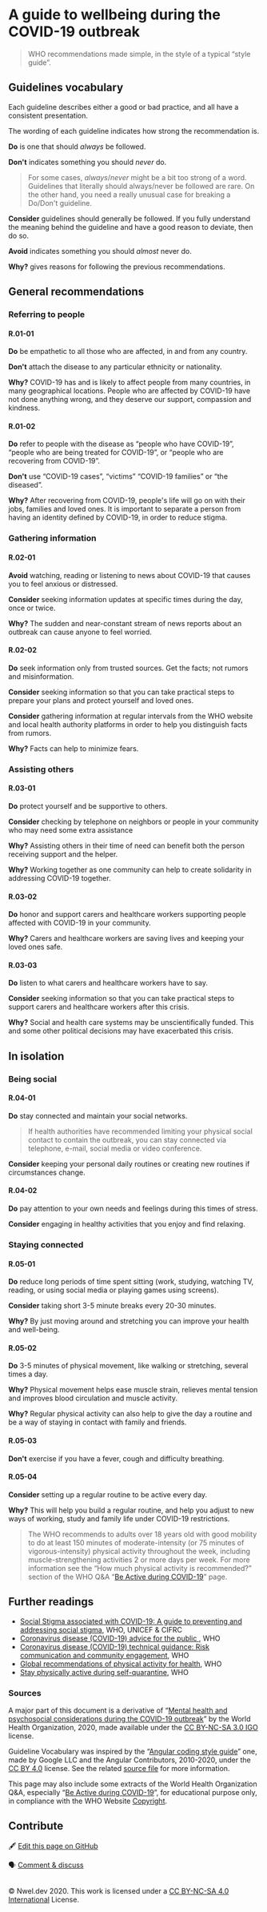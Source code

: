 # A guide to wellbeing during the COVID-19 outbreak

> WHO recommendations made simple, in the style of a typical “style guide”.

## Guidelines vocabulary

Each guideline describes either a good or bad practice, and all have a consistent presentation.

The wording of each guideline indicates how strong the recommendation is.

**Do** is one that should _always_ be followed.

**Don't** indicates something you should _never_ do.

> For some cases, _always_/_never_ might be a bit too strong of a word. Guidelines that literally should always/never be followed are rare. On the other hand, you need a really unusual case for breaking a Do/Don't guideline.

**Consider** guidelines should generally be followed. If you fully understand the meaning behind the guideline and have a good reason to deviate, then do so.

**Avoid** indicates something you should _almost_ never do.

**Why?** gives reasons for following the previous recommendations.

## General recommendations

### Referring to people

#### R.01-01

**Do** be empathetic to all those who are affected, in and from any country.

**Don't** attach the disease to any particular ethnicity or nationality.

**Why?** COVID-19 has and is likely to affect people from many countries, in many geographical locations. People who are affected by COVID-19 have not done anything wrong, and they deserve our support, compassion and kindness.

#### R.01-02

**Do** refer to people with the disease as “people who have COVID-19”, “people who are being treated for COVID-19”, or “people who are recovering from COVID-19”.

**Don't** use “COVID-19 cases”, “victims” “COVID-19 families” or “the diseased”.

**Why?** After recovering from COVID-19, people's life will go on with their jobs, families and loved ones. It is important to separate a person from having an identity defined by COVID-19, in order to reduce stigma.

### Gathering information

#### R.02-01

**Avoid** watching, reading or listening to news about COVID-19 that causes you to feel anxious or distressed.

**Consider** seeking information updates at specific times during the day, once or twice.

**Why?** The sudden and near-constant stream of news reports about an outbreak can cause anyone to feel worried.

#### R.02-02

**Do** seek information only from trusted sources. Get the facts; not rumors and misinformation.

**Consider** seeking information so that you can take practical steps to prepare your plans and protect yourself and loved ones.

**Consider** gathering information at regular intervals from the WHO website and local health authority platforms in order to help you distinguish facts from rumors. 

**Why?** Facts can help to minimize fears.

### Assisting others

#### R.03-01

**Do** protect yourself and be supportive to others.

**Consider** checking by telephone on neighbors or people in your community who may need some extra assistance

**Why?** Assisting others in their time of need can benefit both the person receiving support and the helper.

**Why?** Working together as one community can help to create solidarity in addressing COVID-19 together.

#### R.03-02

**Do** honor and support carers and healthcare workers supporting people affected with COVID-19 in your community.

**Why?** Carers and healthcare workers are saving lives and keeping your loved ones safe. 

#### R.03-03

**Do** listen to what carers and healthcare workers have to say.

**Consider** seeking information so that you can take practical steps to support carers and healthcare workers after this crisis.

**Why?** Social and health care systems may be unscientifically funded. This and some other political decisions may have exacerbated this crisis.

## In isolation

### Being social

#### R.04-01

**Do** stay connected and maintain your social networks.

> If health authorities have recommended limiting your physical social contact to contain the outbreak, you can stay connected via telephone, e-mail, social media or video conference.

**Consider** keeping your personal daily routines or creating new routines if circumstances change.

#### R.04-02

**Do** pay attention to your own needs and feelings during this times of stress.

**Consider** engaging in healthy activities that you enjoy and find relaxing.

### Staying connected

#### R.05-01

**Do** reduce long periods of time spent sitting (work, studying, watching TV, reading, or using social media or playing games using screens).

**Consider** taking short 3-5 minute breaks every 20-30 minutes.

**Why?** By just moving around and stretching you can improve your health and well-being.

#### R.05-02

**Do** 3-5 minutes of physical movement, like walking or stretching, several times a day.

**Why?** Physical movement helps ease muscle strain, relieves mental tension and improves blood circulation and muscle activity.

**Why?** Regular physical activity can also help to give the day a routine and be a way of staying in contact with family and friends.

#### R.05-03

**Don't** exercise if you have a fever, cough and difficulty breathing.

#### R.05-04

**Consider** setting up a regular routine to be active every day.

**Why?** This will help you build a regular routine, and help you adjust to new ways of working, study and family life under COVID-19 restrictions.

> The WHO recommends to adults over 18 years old with good mobility to do at least 150 minutes of moderate-intensity (or 75 minutes of vigorous-intensity) physical activity throughout the week, including muscle-strengthening activities 2 or more days per week. For more information see the “How much physical activity is recommended?” section of the WHO Q&A “[Be Active during COVID-19](https://www.who.int/news-room/q-a-detail/be-active-during-covid-19)” page.

## Further readings

- [Social Stigma associated with COVID-19: A guide to preventing and addressing social stigma](https://www.who.int/docs/default-source/coronaviruse/covid19-stigma-guide.pdf), WHO, UNICEF & CIFRC
- [Coronavirus disease (COVID-19) advice for the public ](https://www.who.int/emergencies/diseases/novel-coronavirus-2019/advice-for-public), WHO
- [Coronavirus disease (COVID-19) technical guidance: Risk communication and community engagement](https://www.who.int/emergencies/diseases/novel-coronavirus-2019/technical-guidance/risk-communication-and-community-engagement), WHO
- [Global recommendations of physical activity for health](https://apps.who.int/iris/bitstream/handle/10665/44399/9789241599979_eng.pdf;jsessionid=1CA0AB344ADA8498780C49A85807429B?sequence=1), WHO
- [Stay physically active during self-quarantine](http://www.euro.who.int/en/health-topics/health-emergencies/coronavirus-covid-19/novel-coronavirus-2019-ncov-technical-guidance/stay-physically-active-during-self-quarantine/_recache), WHO

### Sources

A major part of this document is a derivative of “[Mental health and psychosocial considerations during the COVID-19 outbreak](https://www.who.int/publications-detail/mental-health-and-psychosocial-considerations-during-the-covid-19-outbreak)” by the World Health Organization, 2020, made available under the [CC BY-NC-SA 3.0 IGO](https://creativecommons.org/licenses/by-nc-sa/3.0/igo/) license.

Guideline Vocabulary was inspired by the “[Angular coding style guide](https://angular.io/guide/styleguide)” one, made by Google LLC and the Angular Contributors, 2010-2020, under the [CC BY 4.0](http://creativecommons.org/licenses/by/4.0/) license. See the related [source file](https://github.com/angular/angular/blob/master/aio/content/guide/styleguide.md) for more information.

This page may also include some extracts of the World Health Organization Q&A, especially “[Be Active during COVID-19](https://www.who.int/news-room/q-a-detail/be-active-during-covid-19)”, for educational purpose only, in compliance with the WHO Website [Copyright](https://www.who.int/about/copyright).

## Contribute

:fountain_pen: [Edit this page on GitHub](https://github.com/nweldev/covid19-guide/edit/master/README.md)

:speaking_head: [Comment & discuss](https://github.com/nweldev/covid19-guide/issues)

##

© Nwel.dev 2020. This work is licensed under a <a rel="license" href="http://creativecommons.org/licenses/by-nc-sa/4.0/">CC BY-NC-SA 4.0 International</a> License.
